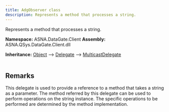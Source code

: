 ```yaml
---
title: AdgObserver class
description: Represents a method that processes a string.
---
```


Represents a method that processes a string.

**Namespace:** ASNA.DataGate.Client
**Assembly:** ASNA.QSys.DataGate.Client.dll

**Inheritance:** [Object](https://docs.microsoft.com/en-us/dotnet/api/system.object) --> [Delegate](https://learn.microsoft.com/en-US/dotnet/csharp/programming-guide/delegates/) --> [MulticastDelegate](https://learn.microsoft.com/en-us/dotnet/api/system.multicastdelegate?view=net-8.0)
<br>
<br>

## Remarks
This delegate is used to provide a reference to a method that takes a string as a parameter.
The method referred by this delegate can be used to perform operations on the string instance.
The specific operations to be performed are determined by the method implementation.

<br>
<br>
